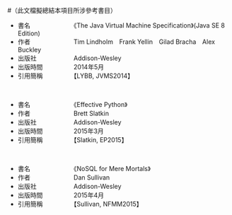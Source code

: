 #（此文檔擬總結本項目所涉參考書目）

* 書名　　　　　　　《The Java Virtual Machine Specification》(Java SE 8 Edition)
* 作者　　　　　　　Tim Lindholm　Frank Yellin　Gilad Bracha　Alex Buckley
* 出版社　　　　　　Addison-Wesley
* 出版時間　　　　　2014年5月
* 引用簡稱　　　　　【LYBB, JVMS2014】

<br />

* 書名　　　　　　　《Effective Python》
* 作者　　　　　　　Brett Slatkin
* 出版社　　　　　　Addison-Wesley
* 出版時間　　　　　2015年3月
* 引用簡稱　　　　　【Slatkin, EP2015】

<br />

* 書名　　　　　　　《NoSQL for Mere Mortals》
* 作者　　　　　　　Dan Sullivan
* 出版社　　　　　　Addison-Wesley
* 出版時間　　　　　2015年4月
* 引用簡稱　　　　　【Sullivan, NFMM2015】
